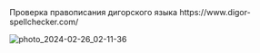 <head>Проверка правописания дигорского языка</head>
https://www.digor-spellchecker.com/

![photo_2024-02-26_02-11-36](https://github.com/MLDovakin/checkdagar/assets/78375175/7019ded4-70e6-4633-9ab1-4c6e9255acd4)
